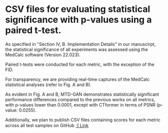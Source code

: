 # CSV files for evaluating statistical significance with p-values using a paired t-test.

As specified in "Section IV, B. Implementation Details" in our manuscirpt, the statistical significance of all experiments was assessed using the MedCalc software (Version 22.023). 

Paired t-tests were conducted for each metric, with the exception of the FID.

For transparency, we are providing real-time captures of the MedCalc statistical analyses (refer to Fig. A and B). 

As evident in Fig. A and B, MTD-GAN demonstrates statistically significant performance differences compared to the previous works on all metrics, with p-values lower than 0.0001, except with CTformer in terms of PSNR (p-value: 0.0255). 

Additionally, we plan to publish CSV files containing scores for each metric across all test samples on GitHub [🖇️Link](https://github.com/babbu3682/MTD-GAN/tree/main/CSV_ZIP)

